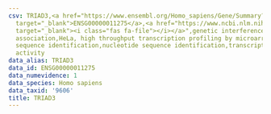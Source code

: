 ```yaml
---
csv: TRIAD3,<a href="https://www.ensembl.org/Homo_sapiens/Gene/Summary?db=core;g=ENSG00000011275"
  target="_blank">ENSG00000011275</a>,<a href="https://www.ncbi.nlm.nih.gov/pubmed/17216044"
  target="_blank"><i class="fas fa-file"></i></a>",genetic interference,functional
  association,HeLa, high throughput transcription profiling by microarray,nucleotide
  sequence identification,nucleotide sequence identification,transcriptional regulation,up-regulates
  activity
data_alias: TRIAD3
data_id: ENSG00000011275
data_numevidence: 1
data_species: Homo sapiens
data_taxid: '9606'
title: TRIAD3
---
```

